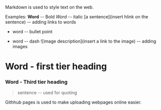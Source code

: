 Markdown is used to style text on the web.

Examples: 
**Word** -- Bold
*Word*   -- italic
[a sentence](insert hlink on the sentence) -- adding links to words
* word -- bullet point
- word -- dash
![image description](insert a link to the image) -- adding images
# Word - first tier heading
### Word - Third tier heading
> sentence -- used for quoting

Githhub pages is used to make uploading webpages online easier.